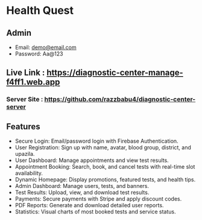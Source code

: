 # Health Quest

## Admin
- Email: demo@email.com
- Password: Aa@123

## Live Link : https://diagnostic-center-manage-f4ff1.web.app

### Server Site : https://github.com/razzbabu4/diagnostic-center-server

## Features
- Secure Login: Email/password login with Firebase Authentication.
- User Registration: Sign up with name, avatar, blood group, district, and upazila.
- User Dashboard: Manage appointments and view test results.
- Appointment Booking: Search, book, and cancel tests with real-time slot availability.
- Dynamic Homepage: Display promotions, featured tests, and health tips.
- Admin Dashboard: Manage users, tests, and banners.
- Test Results: Upload, view, and download test results.
- Payments: Secure payments with Stripe and apply discount codes.
- PDF Reports: Generate and download detailed user reports.
- Statistics: Visual charts of most booked tests and service status.
